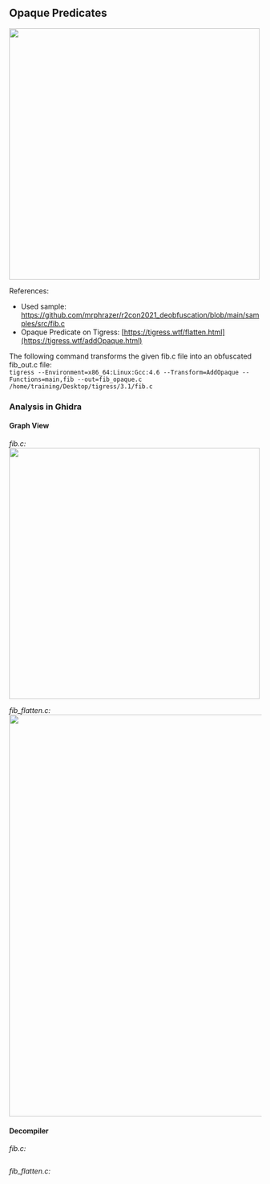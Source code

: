 ## Opaque Predicates
<img src="https://github.com/OpaxIV/hslu_secproj/assets/93701325/5c05eea2-9e56-4aec-8ae0-12795bd4b669" width="500"/>

References:
- Used sample: https://github.com/mrphrazer/r2con2021_deobfuscation/blob/main/samples/src/fib.c
- Opaque Predicate on Tigress: [https://tigress.wtf/flatten.html](https://tigress.wtf/addOpaque.html)

The following command transforms the given fib.c file into an obfuscated fib_out.c file:<br/>
`tigress --Environment=x86_64:Linux:Gcc:4.6 --Transform=AddOpaque --Functions=main,fib --out=fib_opaque.c /home/training/Desktop/tigress/3.1/fib.c`

### Analysis in Ghidra
#### Graph View
_fib.c:_<br/>
<img src="https://github.com/OpaxIV/hslu_secproj/assets/93701325/5f5d2c9d-1ad1-4667-86a5-d07965ce8cf2" width="500"/>

_fib_flatten.c:_<br/>
<img src="" width="800"/>

#### Decompiler
_fib.c:_
```C

```

_fib_flatten.c:_
```C
```
